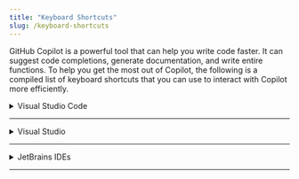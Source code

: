 ```yaml
---
title: "Keyboard Shortcuts"
slug: /keyboard-shortcuts
---
```


GitHub Copilot is a powerful tool that can help you write code faster. It can suggest code completions, generate documentation, and write entire functions.
To help you get the most out of Copilot, the following is a compiled list of keyboard shortcuts that you can use to interact with Copilot more efficiently.

<details>
<summary>Visual Studio Code</summary>

The following shortcuts are available for Visual Studio Code:

**Accept suggestion**:

| OS      | Shortcut  |
| ------- | --------- |
| macOS   | `TAB` key |
| Windows | `TAB` key |

**Reject suggestion**:

| OS      | Shortcut  |
| ------- | --------- |
| macOS   | `Esc` key |
| Windows | `Esc` key |

**Accept next word**:

| OS      | Shortcut                    |
| ------- | --------------------------- |
| macOS   | `command + Right Arrow` key |
| Windows | `Ctrl + Right Arrow` key    |

**Show alternative suggestions**:

| OS      | Shortcut           |
| ------- | ------------------ |
| macOS   | `Ctrl + Enter` key |
| Windows | `Ctrl + Enter` key |

**Show next suggestion**:

| OS      | Shortcut         |
| ------- | ---------------- |
| macOS   | `option + ]` key |
| Windows | `Alt + ]` key    |

**Show previous suggestion**:

| OS      | Shortcut         |
| ------- | ---------------- |
| macOS   | `option + [` key |
| Windows | `Alt + [` key    |

**Trigger inline chat**:

| OS      | Shortcut          |
| ------- | ----------------- |
| macOS   | `command + I` key |
| Windows | `Ctrl + I` key    |

**Open chat view**:

| OS      | Shortcut                    |
| ------- | --------------------------- |
| macOS   | `command + control + I` key |
| Windows | `Ctrl + Alt + I` key        |

</details>

---

<details>
<summary>Visual Studio</summary>

The following shortcuts are available for Visual Studio:

**Show inline chat**:

| OS      | Shortcut          |
| ------- | ----------------- |
| macOS   | `command + /` key |
| Windows | `Alt + /` key     |

**Show alternative suggestions**:

| OS      | Shortcut         |
| ------- | ---------------- |
| macOS   | `option + .` key |
| Windows | `Alt + .` key    |

**Accept suggestion**:

| OS      | Shortcut  |
| ------- | --------- |
| macOS   | `TAB` key |
| Windows | `TAB` key |

**Reject suggestion**:

| OS      | Shortcut  |
| ------- | --------- |
| macOS   | `Esc` key |
| Windows | `Esc` key |

**Accept next word**:

| OS      | Shortcut                    |
| ------- | --------------------------- |
| macOS   | `command + Right Arrow` key |
| Windows | `Ctrl + Right Arrow` key    |

</details>

---

<details>
<summary>JetBrains IDEs</summary>

The following shortcuts are available for JetBrains IDEs:

**Show alternative suggestions**:

| OS      | Shortcut                  |
| ------- | ------------------------- |
| macOS   | `command + shift + A` key |
| Windows | `Ctrl + Enter` key        |

**Show next suggestion**:

| OS      | Shortcut         |
| ------- | ---------------- |
| macOS   | `option + ]` key |
| Windows | `Alt + ]` key    |

**Show previous suggestion**:

| OS      | Shortcut         |
| ------- | ---------------- |
| macOS   | `option + [` key |
| Windows | `Alt + [` key    |

**Accept next word**:

| OS      | Shortcut                    |
| ------- | --------------------------- |
| macOS   | `command + Right Arrow` key |
| Windows | `Ctrl + Right Arrow` key    |

**Show inline chat**:

| OS      | Shortcut                  |
| ------- | ------------------------- |
| macOS   | `command + shift + I` key |
| Windows | `Ctrl + Shift + I` key    |

</details>

---
